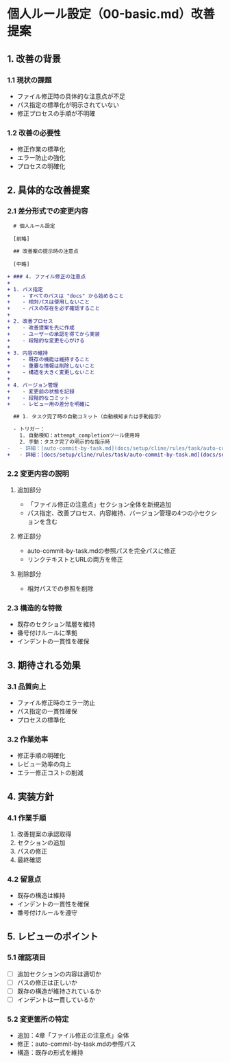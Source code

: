 # 個人ルール設定（00-basic.md）改善提案

## 1. 改善の背景

### 1.1 現状の課題
- ファイル修正時の具体的な注意点が不足
- パス指定の標準化が明示されていない
- 修正プロセスの手順が不明確

### 1.2 改善の必要性
- 修正作業の標準化
- エラー防止の強化
- プロセスの明確化

## 2. 具体的な改善提案

### 2.1 差分形式での変更内容

```diff
  # 個人ルール設定
  
  [前略]
  
  ## 改善案の提示時の注意点
  
  [中略]

+ ### 4. ファイル修正の注意点
+ 
+ 1. パス指定
+    - すべてのパスは "docs" から始めること
+    - 相対パスは使用しないこと
+    - パスの存在を必ず確認すること
+ 
+ 2. 改善プロセス
+    - 改善提案を先に作成
+    - ユーザーの承認を得てから実装
+    - 段階的な変更を心がける
+ 
+ 3. 内容の維持
+    - 既存の機能は維持すること
+    - 重要な情報は削除しないこと
+    - 構造を大きく変更しないこと
+ 
+ 4. バージョン管理
+    - 変更前の状態を記録
+    - 段階的なコミット
+    - レビュー用の差分を明確に

  ## 1. タスク完了時の自動コミット（自動検知または手動指示）

  - トリガー：
    1. 自動検知：attempt_completionツール使用時
    2. 手動：タスク完了の明示的な指示時
-   - 詳細：[auto-commit-by-task.md](docs/setup/cline/rules/task/auto-commit-by-task.md)
+   - 詳細：[docs/setup/cline/rules/task/auto-commit-by-task.md](docs/setup/cline/rules/task/auto-commit-by-task.md)
```

### 2.2 変更内容の説明

1. 追加部分
   - 「ファイル修正の注意点」セクション全体を新規追加
   - パス指定、改善プロセス、内容維持、バージョン管理の4つの小セクションを含む

2. 修正部分
   - auto-commit-by-task.mdの参照パスを完全パスに修正
   - リンクテキストとURLの両方を修正

3. 削除部分
   - 相対パスでの参照を削除

### 2.3 構造的な特徴
- 既存のセクション階層を維持
- 番号付けルールに準拠
- インデントの一貫性を確保

## 3. 期待される効果

### 3.1 品質向上
- ファイル修正時のエラー防止
- パス指定の一貫性確保
- プロセスの標準化

### 3.2 作業効率
- 修正手順の明確化
- レビュー効率の向上
- エラー修正コストの削減

## 4. 実装方針

### 4.1 作業手順
1. 改善提案の承認取得
2. セクションの追加
3. パスの修正
4. 最終確認

### 4.2 留意点
- 既存の構造は維持
- インデントの一貫性を確保
- 番号付けルールを遵守

## 5. レビューのポイント

### 5.1 確認項目
- [ ] 追加セクションの内容は適切か
- [ ] パスの修正は正しいか
- [ ] 既存の構造が維持されているか
- [ ] インデントは一貫しているか

### 5.2 変更箇所の特定
- 追加：4章「ファイル修正の注意点」全体
- 修正：auto-commit-by-task.mdの参照パス
- 構造：既存の形式を維持